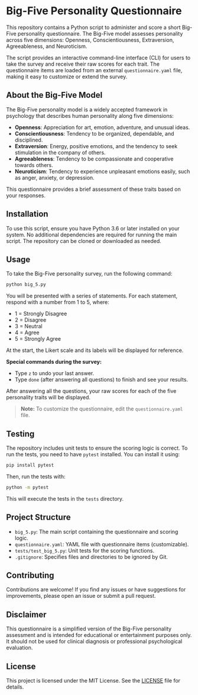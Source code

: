 # Big-Five Personality Questionnaire

This repository contains a Python script to administer and score a short Big-Five personality questionnaire. The Big-Five model assesses personality across five dimensions: Openness, Conscientiousness, Extraversion, Agreeableness, and Neuroticism.

The script provides an interactive command-line interface (CLI) for users to take the survey and receive their raw scores for each trait. The questionnaire items are loaded from an external `questionnaire.yaml` file, making it easy to customize or extend the survey.

## About the Big-Five Model

The Big-Five personality model is a widely accepted framework in psychology that describes human personality along five dimensions:

- **Openness**: Appreciation for art, emotion, adventure, and unusual ideas.
- **Conscientiousness**: Tendency to be organized, dependable, and disciplined.
- **Extraversion**: Energy, positive emotions, and the tendency to seek stimulation in the company of others.
- **Agreeableness**: Tendency to be compassionate and cooperative towards others.
- **Neuroticism**: Tendency to experience unpleasant emotions easily, such as anger, anxiety, or depression.

This questionnaire provides a brief assessment of these traits based on your responses.

## Installation

To use this script, ensure you have Python 3.6 or later installed on your system. No additional dependencies are required for running the main script. The repository can be cloned or downloaded as needed.

## Usage

To take the Big-Five personality survey, run the following command:

```bash
python big_5.py
```

You will be presented with a series of statements. For each statement, respond with a number from 1 to 5, where:

- 1 = Strongly Disagree
- 2 = Disagree
- 3 = Neutral
- 4 = Agree
- 5 = Strongly Agree

At the start, the Likert scale and its labels will be displayed for reference.

**Special commands during the survey:**

- Type `z` to undo your last answer.
- Type `done` (after answering all questions) to finish and see your results.

After answering all the questions, your raw scores for each of the five personality traits will be displayed.

> **Note:** To customize the questionnaire, edit the `questionnaire.yaml` file.

## Testing

The repository includes unit tests to ensure the scoring logic is correct. To run the tests, you need to have `pytest` installed. You can install it using:

```bash
pip install pytest
```

Then, run the tests with:

```bash
python -m pytest
```

This will execute the tests in the `tests` directory.

## Project Structure

- `big_5.py`: The main script containing the questionnaire and scoring logic.
- `questionnaire.yaml`: YAML file with questionnaire items (customizable).
- `tests/test_big_5.py`: Unit tests for the scoring functions.
- `.gitignore`: Specifies files and directories to be ignored by Git.

## Contributing

Contributions are welcome! If you find any issues or have suggestions for improvements, please open an issue or submit a pull request.

## Disclaimer

This questionnaire is a simplified version of the Big-Five personality assessment and is intended for educational or entertainment purposes only. It should not be used for clinical diagnosis or professional psychological evaluation.

## License

This project is licensed under the MIT License. See the [LICENSE](LICENSE) file for details.
